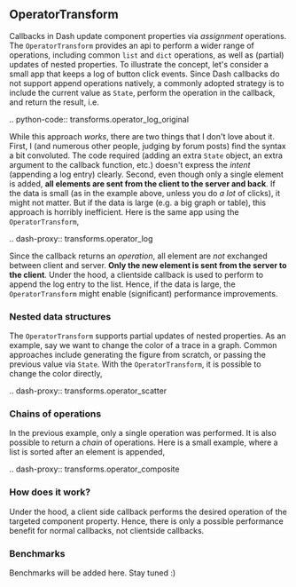 ## OperatorTransform

Callbacks in Dash update component properties via _assignment_ operations. The `OperatorTransform` provides an api to perform a wider range of operations, including common `list` and `dict` operations, as well as (partial) updates of nested properties. To illustrate the concept, let's consider a small app that keeps a log of button click events. Since Dash callbacks do not support append operations natively, a commonly adopted strategy is to include the current value as `State`, perform the operation in the callback, and return the result, i.e.

.. python-code:: transforms.operator_log_original

While this approach _works_, there are two things that I don't love about it. First, I (and numerous other people, judging by forum posts) find the syntax a bit convoluted. The code required (adding an extra `State` object, an extra argument to the callback function, etc.) doesn't express the _intent_ (appending a log entry) clearly. Second, even though only a single element is added, **all elements are sent from the client to the server and back**. If the data is small (as in the example above, unless you do _a lot_ of clicks), it might not matter. But if the data is large (e.g. a big graph or table), this approach is horribly inefficient. Here is the same app using the `OperatorTransform`,

.. dash-proxy:: transforms.operator_log

Since the callback returns an _operation_, all element are _not_ exchanged between client and server. **Only the new element is sent from the server to the client**. Under the hood, a clientside callback is used to perform to append the log entry to the list. Hence, if the data is large, the `OperatorTransform` might enable (significant) performance improvements.

### Nested data structures

The `OperatorTransform` supports partial updates of nested properties. As an example, say we want to change the color of a trace in a graph. Common approaches include generating the figure from scratch, or passing the previous value via `State`. With the `OperatorTransform`, it is possible to change the color directly,

.. dash-proxy:: transforms.operator_scatter

### Chains of operations

In the previous example, only a single operation was performed. It is also possible to return a _chain_ of operations. Here is a small example, where a list is sorted after an element is appended,

.. dash-proxy:: transforms.operator_composite

### How does it work?

Under the hood, a client side callback performs the desired operation of the targeted component property. Hence, there is only a possible performance benefit for normal callbacks, not clientside callbacks.

### Benchmarks

Benchmarks will be added here. Stay tuned :)

